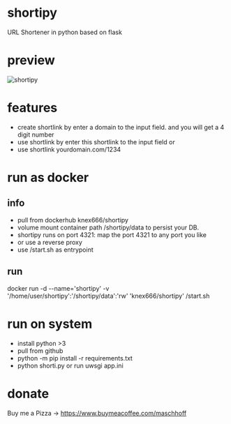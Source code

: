# shortipy
URL Shortener in python based on flask

# preview

![shortipy](https://i.ibb.co/WFtD0nc/sp.jpg)

# features

* create shortlink by enter a domain to the input field. and you will get a 4 digit number
* use shortlink by enter this shortlink to the input field or
* use shortlink yourdomain.com/1234

# run as docker

## info

* pull from dockerhub knex666/shortipy 
* volume mount container path /shortipy/data to persist your DB.
* shortipy runs on port 4321: map the port 4321 to any port you like
* or use a reverse proxy
* use /start.sh as entrypoint


## run

   docker run -d --name='shortipy' -v '/home/user/shortipy':'/shortipy/data':'rw' 'knex666/shortipy' /start.sh

# run on system

* install python >3
* pull from github
* python -m pip install -r requirements.txt
* python shorti.py or run uwsgi app.ini

# donate
Buy me a Pizza -> https://www.buymeacoffee.com/maschhoff
